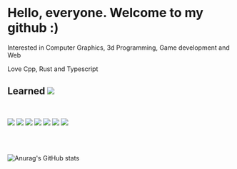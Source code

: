 <br>
<h1>Hello, everyone. Welcome to my github :)</h1>
<p>Interested in Computer Graphics, 3d Programming, Game development and Web</p>
<p>Love Cpp, Rust and Typescript</p>

<h2>Learned <img src="https://img.icons8.com/cotton/30/000000/laptop-coding.png"/></h2>
<br>

<img src="https://img.shields.io/badge/JAVASCRIPT-F7DF1E?style=for-the-badge&logo=JavaScript&logoColor=white"/></a>
<img src="https://img.shields.io/badge/TypeScript-007ACC??logo=TypeScript&logoColor=White&style=for-the-badge"/></a>
<img src="https://img.shields.io/badge/-ReactJs-61DAFB?style=for-the-badge&logo=react&logoColor=white"/></a>
<img src="https://img.shields.io/badge/-NodeJs-68A063?style=for-the-badge&logo=node&logoColor=white"/></a>
<img src="https://img.shields.io/badge/rust-black.svg?logo=rust&logoColor=white&style=for-the-badge"/></a>
<img src="https://img.shields.io/badge/C++-00599C?style=for-the-badge&logo=C%2B%2B&logoColor=white"/></a>
<img src="https://img.shields.io/badge/unrealengine-%23313131.svg?style=for-the-badge&logo=unrealengine&logoColor=white"/></a>








<br>
<br>

![Anurag's GitHub stats](https://github-readme-stats.vercel.app/api?username=codernineteen&show_icons=true&theme=default)
